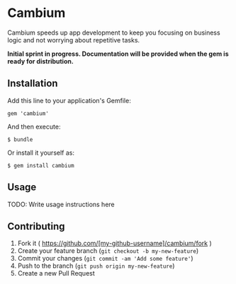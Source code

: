 # Cambium

Cambium speeds up app development to keep you focusing on business logic and not
worrying about repetitive tasks.

**Initial sprint in progress. Documentation will be provided when the gem is
ready for distribution.**

## Installation

Add this line to your application's Gemfile:

    gem 'cambium'

And then execute:

    $ bundle

Or install it yourself as:

    $ gem install cambium

## Usage

TODO: Write usage instructions here

## Contributing

1. Fork it ( https://github.com/[my-github-username]/cambium/fork )
2. Create your feature branch (`git checkout -b my-new-feature`)
3. Commit your changes (`git commit -am 'Add some feature'`)
4. Push to the branch (`git push origin my-new-feature`)
5. Create a new Pull Request
